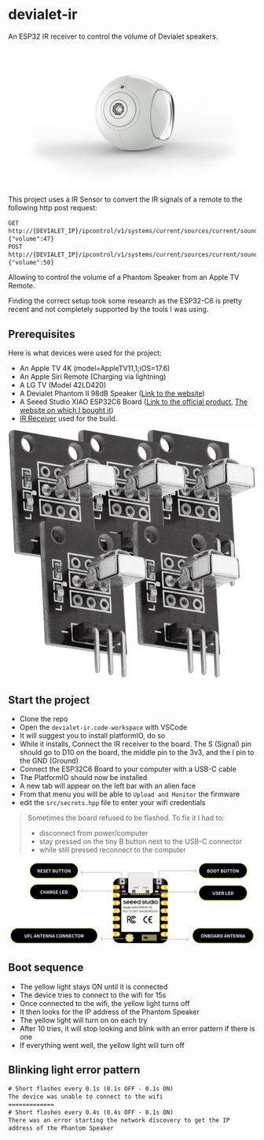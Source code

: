 # devialet-ir

An ESP32 IR receiver to control the volume of Devialet speakers.

<p align="center">
  <img src="./docs/devialet-phantom-ii.gif"></img>
</p>

This project uses a IR Sensor to convert the IR signals of a remote to the following http post request:

```
GET http://{DEVIALET_IP}/ipcontrol/v1/systems/current/sources/current/soundControl/volume
{"volume":47}
POST http://{DEVIALET_IP}/ipcontrol/v1/systems/current/sources/current/soundControl/volume
{"volume":50}
```

Allowing to control the volume of a Phantom Speaker from an Apple TV Remote.

Finding the correct setup took some research as the ESP32-C6 is pretty recent and not completely supported by the tools I was using.

## Prerequisites

Here is what devices were used for the project:

- An Apple TV 4K (model=AppleTV11,1;iOS=17.6)
- An Apple Siri Remote (Charging via lightning)
- A LG TV (Model 42LD420)
- A Devialet Phantom II 98dB Speaker ([Link to the website](https://www.devialet.com/fr-fr/phantom-speaker/phantom-ii/phantom-ii-98db-white-stereo/))
- A Seeed Studio XIAO ESP32C6 Board ([Link to the official product](https://wiki.seeedstudio.com/xiao_esp32c6_getting_started/), [The website on which I bought it](https://www.gotronic.fr/art-carte-xiao-esp32c6-38917.htm))
- [IR Receiver](https://www.amazon.fr/dp/B07ZYZDW28) used for the build.

<p align="center">
  <img src="./docs/KY-022.jpg"></img>
</p>

## Start the project

- Clone the repo
- Open the `devialet-ir.code-workspace` with VSCode
- It will suggest you to install platformIO, do so
- While it installs, Connect the IR receiver to the board. The S (Signal) pin should go to D10 on the board, the middle pin to the 3v3, and the I pin to the GND (Ground)
- Connect the ESP32C6 Board to your computer with a USB-C cable
- The PlatformIO should now be installed
- A new tab will appear on the left bar with an alien face
- From that menu you will be able to `Upload and Monitor` the firmware
- edit the `src/secrets.hpp` file to enter your wifi credentials

> Sometimes the board refused to be flashed. To fix it I had to:
>
> - disconnect from power/computer
> - stay pressed on the tiny B button next to the USB-C connector
> - while still pressed reconnect to the computer

![image of the esp32-c6 board](./docs/xiao-esp32c6.png)

## Boot sequence

- The yellow light stays ON until it is connected
- The device tries to connect to the wifi for 15s
- Once connected to the wifi, the yellow light turns off
- It then looks for the IP address of the Phantom Speaker
- The yellow light will turn on on each try
- After 10 tries, it will stop looking and blink with an error pattern if there is one
- If everything went well, the yellow light will turn off

## Blinking light error pattern

```
# Short flashes every 0.1s (0.1s OFF - 0.1s ON)
The device was unable to connect to the wifi
=============
# Short flashes every 0.4s (0.4s OFF - 0.1s ON)
There was an error starting the network discovery to get the IP address of the Phantom Speaker
```
